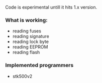 Code is experimental untill it hits 1.x version.

### What is working:
* reading fuses
* reading signature
* reading lock byte
* reading EEPROM
* reading flash

### Implemented programmers
* stk500v2
